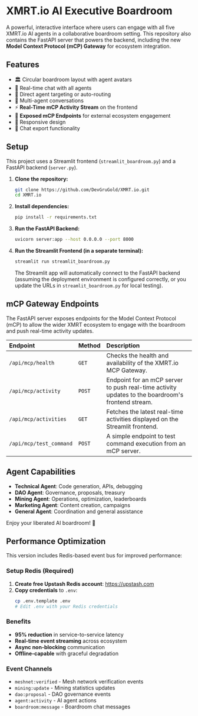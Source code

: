 # XMRT.io AI Executive Boardroom

A powerful, interactive interface where users can engage with all five XMRT.io AI agents in a collaborative boardroom setting. This repository also contains the FastAPI server that powers the backend, including the new **Model Context Protocol (mCP) Gateway** for ecosystem integration.

## Features

- 🏛️ Circular boardroom layout with agent avatars
- 💬 Real-time chat with all agents
- 🎯 Direct agent targeting or auto-routing
- 👥 Multi-agent conversations
- ⚡ **Real-Time mCP Activity Stream** on the frontend
- 🔗 **Exposed mCP Endpoints** for external ecosystem engagement
- 📱 Responsive design
- 💾 Chat export functionality

## Setup

This project uses a Streamlit frontend (`streamlit_boardroom.py`) and a FastAPI backend (`server.py`).

1.  **Clone the repository:**
    ```bash
    git clone https://github.com/DevGruGold/XMRT.io.git
    cd XMRT.io
    ```

2.  **Install dependencies:**
    ```bash
    pip install -r requirements.txt
    ```

3.  **Run the FastAPI Backend:**
    ```bash
    uvicorn server:app --host 0.0.0.0 --port 8000
    ```

4.  **Run the Streamlit Frontend (in a separate terminal):**
    ```bash
    streamlit run streamlit_boardroom.py
    ```
    The Streamlit app will automatically connect to the FastAPI backend (assuming the deployment environment is configured correctly, or you update the URLs in `streamlit_boardroom.py` for local testing).

## mCP Gateway Endpoints

The FastAPI server exposes endpoints for the Model Context Protocol (mCP) to allow the wider XMRT ecosystem to engage with the boardroom and push real-time activity updates.

| Endpoint | Method | Description |
| :--- | :--- | :--- |
| `/api/mcp/health` | `GET` | Checks the health and availability of the XMRT.io MCP Gateway. |
| `/api/mcp/activity` | `POST` | Endpoint for an mCP server to push real-time activity updates to the boardroom's frontend stream. |
| `/api/mcp/activities` | `GET` | Fetches the latest real-time activities displayed on the Streamlit frontend. |
| `/api/mcp/test_command` | `POST` | A simple endpoint to test command execution from an mCP server. |

## Agent Capabilities

- **Technical Agent**: Code generation, APIs, debugging
- **DAO Agent**: Governance, proposals, treasury
- **Mining Agent**: Operations, optimization, leaderboards  
- **Marketing Agent**: Content creation, campaigns
- **General Agent**: Coordination and general assistance

Enjoy your liberated AI boardroom! 🚀



## Performance Optimization

This version includes Redis-based event bus for improved performance:

### Setup Redis (Required)

1. **Create free Upstash Redis account**: https://upstash.com
2. **Copy credentials** to `.env`:
   ```bash
   cp .env.template .env
   # Edit .env with your Redis credentials
   ```

### Benefits

- **95% reduction** in service-to-service latency
- **Real-time event streaming** across ecosystem
- **Async non-blocking** communication
- **Offline-capable** with graceful degradation

### Event Channels

- `meshnet:verified` - Mesh network verification events
- `mining:update` - Mining statistics updates
- `dao:proposal` - DAO governance events
- `agent:activity` - AI agent actions
- `boardroom:message` - Boardroom chat messages
